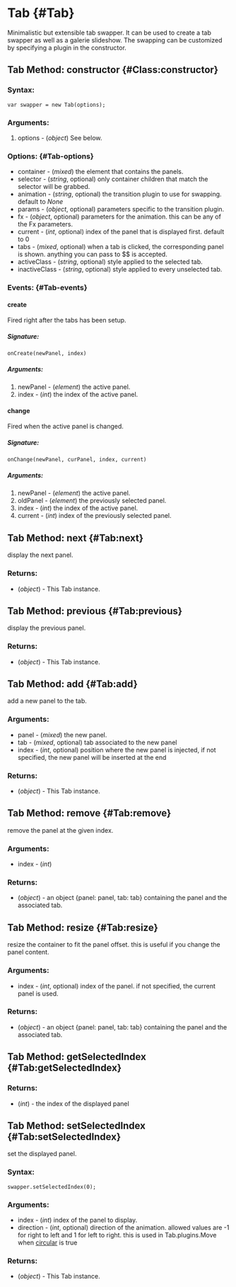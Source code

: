 Tab {#Tab}
============

Minimalistic but extensible tab swapper. It can be used to create a tab swapper as well as a galerie slideshow. The swapping can be customized by specifying a plugin in the constructor.

Tab Method: constructor {#Class:constructor}
---------------------

### Syntax:

	var swapper = new Tab(options);


### Arguments:

1. options - (*object*) See below.

### Options: {#Tab-options}

* container  - (*mixed*) the element that contains the panels.
* selector  - (*string*, optional) only container children that match the selector will be grabbed.
* animation  - (*string*, optional) the transition plugin to use for swapping. default to *None*
* params - (*object*, optional) parameters specific to the transition plugin.
* fx - (*object*, optional) parameters for the animation. this can be any of the Fx parameters.
* current  - (*int*, optional) index of the panel that is displayed first. default to 0
* tabs  - (*mixed*, optional) when a tab is clicked, the corresponding panel is shown. anything you can pass to $$ is accepted. 
* activeClass  - (*string*, optional) style applied to the selected tab.
* inactiveClass  - (*string*, optional) style applied to every unselected tab.

### Events: {#Tab-events}

#### create

Fired right after the tabs has been setup.

##### Signature:

	onCreate(newPanel, index)

##### Arguments:

1. newPanel - (*element*) the active panel.
2. index - (*int*) the index of the active panel.

#### change

Fired when the active panel is changed.

##### Signature:

	onChange(newPanel, curPanel, index, current)

##### Arguments:

1. newPanel - (*element*) the active panel.
2. oldPanel - (*element*) the previously selected panel.
3. index - (*int*) the index of the active panel.
4. current - (*int*) index of the previously selected panel.


Tab Method: next {#Tab:next}
----------------------------

display the next panel.

### Returns:

* (*object*) - This Tab instance.

Tab Method: previous {#Tab:previous}
----------------------------

display the previous panel.

### Returns:

* (*object*) - This Tab instance.

Tab Method: add {#Tab:add}
----------------------------

add a new panel to the tab.

### Arguments:

- panel - (*mixed*) the new panel.
- tab - (*mixed*, optional) tab associated to the new panel
- index - (*int*, optional) position where the new panel is injected, if not specified, the new panel will be inserted at the end

### Returns:

* (*object*) - This Tab instance.

Tab Method: remove {#Tab:remove}
----------------------------

remove the panel at the given index.

### Arguments:

- index - (*int*)

### Returns:

* (*object*) - an object {panel: panel, tab: tab} containing the panel and the associated tab.

Tab Method: resize {#Tab:resize}
----------------------------

resize the container to fit the panel offset. this is useful if you change the panel content.

### Arguments:

- index - (*int*, optional) index of the panel. if not specified, the current panel is used.

### Returns:

* (*object*) - an object {panel: panel, tab: tab} containing the panel and the associated tab.

Tab Method: getSelectedIndex {#Tab:getSelectedIndex}
----------------------------

### Returns:

* (*int*) - the index of the displayed panel

Tab Method: setSelectedIndex {#Tab:setSelectedIndex}
----------------------------

set the displayed panel.

### Syntax:

	swapper.setSelectedIndex(0);

### Arguments:

- index - (*int*) index of the panel to display.
- direction - (*int*, optional) direction of the animation. allowed values are -1 for right to left and 1 for left to right. this is used in Tab.plugins.Move when [circular][] is true

### Returns:

* (*object*) - This Tab instance.


[circular]: [Tab.Plugins.Move#Tabs-plugins:options]